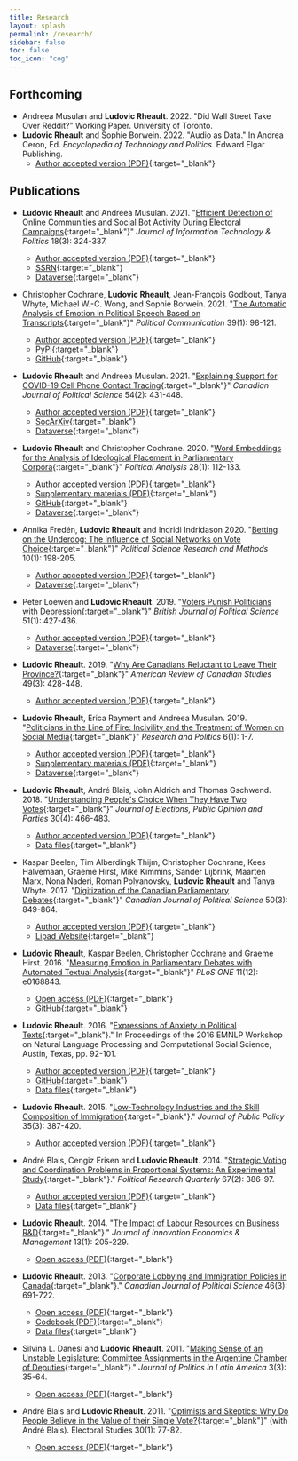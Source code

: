 ```yaml
---
title: Research
layout: splash
permalink: /research/
sidebar: false
toc: false
toc_icon: "cog"
---
```


## Forthcoming

- Andreea Musulan and **Ludovic Rheault**. 2022. "Did Wall Street Take Over Reddit?" Working Paper. University of Toronto.
- **Ludovic Rheault** and Sophie Borwein. 2022. "Audio as Data." In Andrea Ceron, Ed. *Encyclopedia of Technology and
Politics.* Edward Elgar Publishing.
    - [Author accepted version (PDF)](/downloads/AudioAsData_RheaultBorwein.pdf){:target="_blank"} 

## Publications

- **Ludovic Rheault** and Andreea Musulan. 2021. "[Efficient Detection of Online Communities and Social Bot Activity During Electoral Campaigns](https://www.tandfonline.com/doi/abs/10.1080/19331681.2021.1879705?journalCode=witp20){:target="_blank"}" *Journal of Information Technology & Politics* 18(3): 324-337.
    - [Author accepted version (PDF)](/downloads/Rheault_2021_JITP.pdf){:target="_blank"}
    - [SSRN](https://ssrn.com/abstract=3547763){:target="_blank"}
    - [Dataverse](https://doi.org/10.7910/DVN/P6SZ2G){:target="_blank"} 

- Christopher Cochrane, **Ludovic Rheault**, Jean-François Godbout, Tanya Whyte, Michael W.-C. Wong, and Sophie Borwein. 2021. "[The Automatic Analysis of Emotion in Political Speech Based on Transcripts](https://www.tandfonline.com/doi/full/10.1080/10584609.2021.1952497){:target="_blank"}" *Political Communication* 39(1): 98-121.
    - [Author accepted version (PDF)](/downloads/Political_Communication_AAV.pdf){:target="_blank"} 
    - [PyPi](https://pypi.org/project/word2lex/){:target="_blank"}
    - [GitHub](https://github.com/ccochrane/emotionTranscripts){:target="_blank"}

- **Ludovic Rheault** and Andreea Musulan. 2021. "[Explaining Support for COVID-19 Cell Phone Contact Tracing](https://doi.org/10.1017/S0008423921000019){:target="_blank"}" *Canadian Journal of Political Science* 54(2): 431-448.
    - [Author accepted version (PDF)](/downloads/Rheault_2021_CJPS.pdf){:target="_blank"}
    - [SocArXiv](https://osf.io/preprints/socarxiv/8wcgz/){:target="_blank"}
    - [Dataverse](https://doi.org/10.7910/DVN/KO3OYD){:target="_blank"} 

- **Ludovic Rheault** and Christopher Cochrane. 2020. "[Word Embeddings for the Analysis of Ideological Placement in Parliamentary Corpora](https://doi.org/10.1017/pan.2019.26){:target="_blank"}" *Political Analysis* 28(1): 112-133.
    - [Author accepted version (PDF)](/downloads/rheaultcochrane2019_pa.pdf){:target="_blank"}
    - [Supplementary materials (PDF)](/downloads/rheaultcochrane2019_pa_appendix.pdf){:target="_blank"}
    - [GitHub](https://github.com/lrheault/partyembed){:target="_blank"}
    - [Dataverse](https://dataverse.harvard.edu/dataset.xhtml?persistentId=doi:10.7910/DVN/K0OYQF){:target="_blank"} 

- Annika Fredén, **Ludovic Rheault** and Indridi Indridason 2020. "[Betting on the Underdog: The Influence of Social Networks on Vote Choice](https://doi.org/10.1017/psrm.2020.21){:target="_blank"}" *Political Science Research and Methods* 10(1): 198-205.
    - [Author accepted version (PDF)](/downloads/Underdog.pdf){:target="_blank"}
    - [Dataverse](https://dataverse.harvard.edu/dataset.xhtml?persistentId=doi:10.7910/DVN/BFLOTT){:target="_blank"} 

- Peter Loewen and **Ludovic Rheault**. 2019. "[Voters Punish Politicians with Depression](https://doi.org/10.1017/S0007123419000127){:target="_blank"}" *British Journal of Political Science* 51(1): 427-436.
    - [Author accepted version (PDF)](/downloads/Rheault_2019_BJPS.pdf){:target="_blank"}
    - [Dataverse](https://dataverse.harvard.edu/dataset.xhtml?persistentId=doi:10.7910/DVN/DHWZYE){:target="_blank"} 

- **Ludovic Rheault**. 2019. "[Why Are Canadians Reluctant to Leave Their Province?](https://doi.org/10.1080/02722011.2019.1652195){:target="_blank"}" *American Review of Canadian Studies* 49(3): 428-448.
    - [Author accepted version (PDF)](/downloads/Rheault_2019_ARCS.pdf){:target="_blank"}

- **Ludovic Rheault**, Erica Rayment and Andreea Musulan. 2019. "[Politicians in the Line of Fire: Incivility and the Treatment of Women on Social Media](https://doi.org/10.1177/2053168018816228){:target="_blank"}" *Research and Politics* 6(1): 1-7.
    - [Author accepted version (PDF)](/downloads/Rheaultetal_RP.pdf){:target="_blank"}
    - [Supplementary materials (PDF)](/downloads/Rheaultetal_RP_appendix.pdf){:target="_blank"}
    - [Dataverse](https://dataverse.harvard.edu/dataset.xhtml?persistentId=doi:10.7910/DVN/XG9ZYZ){:target="_blank"} 

- **Ludovic Rheault**, André Blais, John Aldrich and Thomas Gschwend. 2018. "[Understanding People's Choice When They Have Two Votes](ttps://doi.org/10.1080/17457289.2018.1560301){:target="_blank"}" *Journal of Elections, Public Opinion and Parties* 30(4): 466-483.
    - [Author accepted version (PDF)](/downloads/Rheault_2018_JEPOP.pdf){:target="_blank"}
    - [Data files](/downloads/data_jepop.tar.gz){:target="_blank"} 

- Kaspar Beelen, Tim Alberdingk Thijm, Christopher Cochrane, Kees Halvemaan, Graeme Hirst, Mike Kimmins, Sander Lijbrink, Maarten Marx, Nona Naderi, Roman Polyanovsky, **Ludovic Rheault** and Tanya Whyte. 2017. "[Digitization of the Canadian Parliamentary Debates](https://doi.org/10.1017/S0008423916001165){:target="_blank"}" *Canadian Journal of Political Science* 50(3): 849-864.
    - [Author accepted version (PDF)](/downloads/Rheault_2017_CJPS.pdf){:target="_blank"}
    - [Lipad Website](https://www.lipad.ca){:target="_blank"} 

- **Ludovic Rheault**, Kaspar Beelen, Christopher Cochrane and Graeme Hirst. 2016. "[Measuring Emotion in Parliamentary Debates with Automated Textual Analysis](https://journals.plos.org/plosone/article?id=10.1371/journal.pone.0168843){:target="_blank"}" *PLoS ONE* 11(12): e0168843.
    - [Open access (PDF)](/downloads/Rheault_2016_PLOS.pdf){:target="_blank"}
    - [GitHub](https://github.com/lrheault/emotion){:target="_blank"}

- **Ludovic Rheault**. 2016. "[Expressions of Anxiety in Political Texts](https://ludovicrheault.weebly.com/uploads/3/9/4/0/39408253/w16-5612.pdf){:target="_blank"}." In Proceedings of the 2016 EMNLP Workshop on Natural Language Processing and Computational Social Science, Austin, Texas, pp. 92-101.
    - [Author accepted version (PDF)](/downloads/Rheault_2016_EMNLP.pdf){:target="_blank"}
    - [GitHub](https://github.com/lrheault/anxiety){:target="_blank"}
    - [Data files](/downloads/anxiety-data.tar.gz){:target="_blank"}

- **Ludovic Rheault**. 2015. "[Low-Technology Industries and the Skill Composition of Immigration](https://doi.org/10.1017/S0143814X14000191){:target="_blank"}." *Journal of Public Policy* 35(3): 387-420.
    - [Author accepted version (PDF)](/downloads/Rheault_2015_JPP.pdf){:target="_blank"}

- André Blais, Cengiz Erisen and **Ludovic Rheault**. 2014. "​​[Strategic Voting and Coordination Problems in Proportional Systems: An Experimental Study](https://doi.org/10.1177/1065912913520573){:target="_blank"}." *Political Research Quarterly* 67(2): 386-97.​
    - [Author accepted version (PDF)](/downloads/Rheault_2014_PRQ.pdf){:target="_blank"}
    - [Data files](/downloads/prq_experiment.zip){:target="_blank"}

- **Ludovic Rheault**. 2014. "[The Impact of Labour Resources on Business R&D](http://www.cairn.info/revue-journal-of-innovation-economics-2014-1.htm){:target="_blank"}." *Journal of Innovation Economics & Management* 13(1): 205-229.
    - [Open access (PDF)](/downloads/Rheault_2014_JIE.pdf){:target="_blank"}

- **Ludovic Rheault**. 2013. "[Corporate Lobbying and Immigration Policies in Canada](https://doi.org/10.1017/S0008423913000644){:target="_blank"}." *Canadian Journal of Political Science* 46(3): 691-722.
    - [Open access (PDF)](/downloads/Rheault_2013_CJPS.pdf){:target="_blank"}
    - [Codebook (PDF)](/downloads/Codebook.pdf){:target="_blank"}
    - [Data files](/downloads/LobbyingMig.dat){:target="_blank"}

- Silvina L. Danesi and **Ludovic Rheault**. 2011. "[​Making Sense of an Unstable Legislature: Committee Assignments in the Argentine Chamber of Deputies](https://journals.sagepub.com/doi/pdf/10.1177/1866802X1100300302){:target="_blank"}." *Journal of Politics in Latin America* 3(3): 35-64. 
    - [Open access (PDF)](/downloads/Rheault_2011_JPLA.pdf){:target="_blank"}

- André Blais and **Ludovic Rheault**. 2011. "[Optimists and Skeptics: Why Do People Believe in the Value of their Single Vote?](http://linkinghub.elsevier.com/retrieve/pii/S0261379410000971){:target="_blank"}" (with André Blais). Electoral Studies 30(1): 77-82.
    - [Open access (PDF)](/downloads/Rheault_2011_ES.pdf){:target="_blank"}

